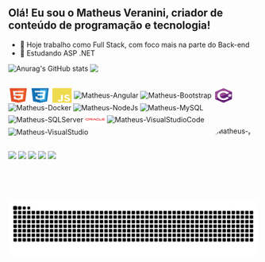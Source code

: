 ## Olá! Eu sou o Matheus Veranini, criador de conteúdo de programação e tecnologia!

- 🔭 Hoje trabalho como Full Stack, com foco mais na parte do Back-end
- 🌱 Estudando ASP .NET


![Anurag's GitHub stats](https://github-readme-stats.vercel.app/api?username=matheusleonor&show_icons=true&bg_color=00000000)
<a href=""> <img align="top" src="https://github-readme-stats-sigma-five.vercel.app/api/top-langs/?username=matheusleonor&theme=react&line_height=40&hide=css"/> </a>




<div style="display: inline_block"><br>
  <img align="center" alt="Matheus-HTML" height="30" width="40" src="https://raw.githubusercontent.com/devicons/devicon/master/icons/html5/html5-original.svg">
  <img align="center" alt="Matheus-CSS" height="30" width="40" src="https://raw.githubusercontent.com/devicons/devicon/master/icons/css3/css3-original.svg">
  <img align="center" alt="Matheus-Js" height="30" width="40" src="https://raw.githubusercontent.com/devicons/devicon/master/icons/javascript/javascript-plain.svg">
  <img align="center" alt="Matheus-Angular" height="30" width="40" src="https://cdn.jsdelivr.net/gh/devicons/devicon/icons/angularjs/angularjs-original.svg">
  <img align="center" alt="Matheus-Bootstrap" height="30" width="40" src="https://cdn.jsdelivr.net/gh/devicons/devicon/icons/bootstrap/bootstrap-original.svg">
  <img align="center" alt="Matheus-Csharp" height="30" width="40" src="https://raw.githubusercontent.com/devicons/devicon/master/icons/csharp/csharp-original.svg">
  <img align="center" alt="Matheus-Docker" height="30" width="40" src="https://cdn.jsdelivr.net/gh/devicons/devicon/icons/docker/docker-original.svg">
  <img align="center" alt="Matheus-NodeJs" height="30" width="40" src="https://cdn.jsdelivr.net/gh/devicons/devicon/icons/nodejs/nodejs-original.svg">
  <img align="center" alt="Matheus-MySQL" height="30" width="40" src="https://cdn.jsdelivr.net/gh/devicons/devicon/icons/mysql/mysql-original.svg">
  <img align="center" alt="Matheus-SQLServer" height="30" width="40" src="https://www.svgrepo.com/show/303229/microsoft-sql-server-logo.svg">
  <img align="center" alt="Matheus-SQLServer" height="30" width="40" src="https://raw.githubusercontent.com/devicons/devicon/master/icons/oracle/oracle-original.svg">
  <img align="center" alt="Matheus-VisualStudioCode" height="30" width="40" src="https://cdn.jsdelivr.net/gh/devicons/devicon/icons/vscode/vscode-original.svg">
  <img align="center" alt="Matheus-VisualStudio" height="30" width="40" src="https://cdn.jsdelivr.net/gh/devicons/devicon/icons/visualstudio/visualstudio-plain.svg">

  <img align="right" alt="Matheus-pic" height="150" style="border-radius:50px;" src="https://cdn.discordapp.com/attachments/754529877243330708/1146091531833446470/WhatsApp_Image_2022-12-14_at_20.43.24.jpg">
</div>
  
  ##
 
<div> 
  <a href="https://www.instagram.com/vera9_/" target="_blank"><img src="https://img.shields.io/badge/-Instagram-%23E4405F?style=for-the-badge&logo=instagram&logoColor=white" target="_blank"></a>
 	<a href="https://www.twitch.tv/sql_leoncio" target="_blank"><img src="https://img.shields.io/badge/Twitch-9146FF?style=for-the-badge&logo=twitch&logoColor=white" target="_blank"></a>
 <a href="https://discord.gg/KX2Bp4M9eu" target="_blank"><img src="https://img.shields.io/badge/Discord-7289DA?style=for-the-badge&logo=discord&logoColor=white" target="_blank"></a> 
  <a href = "mailto:matheusveranini_1999@hotmail.com"><img src="https://img.shields.io/badge/Microsoft_Outlook-0078D4?style=for-the-badge&logo=microsoft-outlook&logoColor=white" target="_blank"></a>
  <a href="https://www.linkedin.com/in/matheus-veranini-855412151/" target="_blank"><img src="https://img.shields.io/badge/-LinkedIn-%230077B5?style=for-the-badge&logo=linkedin&logoColor=white" target="_blank"></a> 
  
![Snake animation](https://github.com/matheusleonor/matheusleonor/blob/output/github-contribution-grid-snake.svg)

  
  
